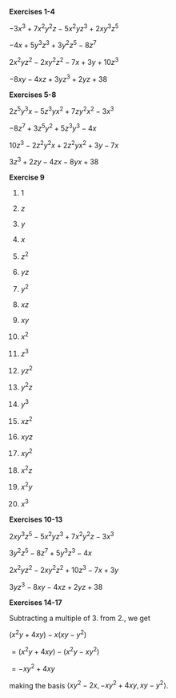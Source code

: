 **Exercises 1-4**

$-3x^3+7x^2y^2z-5x^2yz^3+2xy^3z^5$

$-4x+5y^3z^3+3y^2z^5-8z^7$

$2x^2yz^2-2xy^2z^2-7x+3y+10z^3$

$-8xy-4xz+3yz^3+2yz+38$



**Exercises 5-8**

$2z^5y^3x-5z^3yx^2+7zy^2x^2-3x^3$

$-8z^7+3z^5y^2+5z^3y^3-4x$

$10z^3-2z^2y^2x+2z^2yx^2+3y-7x$

$3z^3+2zy-4zx-8yx+38$



**Exercise 9**

1. $1$

2. $z$

3. $y$

4. $x$

5. $z^2$

6. $yz$

7. $y^2$

8. $xz$

9. $xy$

10. $x^2$

11. $z^3$

12. $yz^2$

13. $y^2z$

14. $y^3$

15. $xz^2$

16. $xyz$

17. $xy^2$

18. $x^2z$

19. $x^2y$

20. $x^3$



**Exercises 10-13**

$2xy^3z^5-5x^2yz^3+7x^2y^2z-3x^3$

$3y^2z^5-8z^7+5y^3z^3-4x$

$2x^2yz^2-2xy^2z^2+10z^3-7x+3y$

$3yz^3-8xy-4xz+2yz+38$



**Exercises 14-17**

Subtracting a multiple of 3. from 2., we get

$(x^2y+4xy)-x(xy-y^2)$

$=(x^2y+4xy)-(x^2y-xy^2)$

$=-xy^2+4xy$

making the basis $\langle xy^2-2x,-xy^2+4xy,xy-y^2\rangle$.



